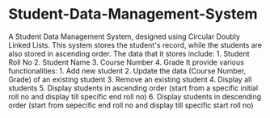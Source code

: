 # Student-Data-Management-System
A Student Data Management System, designed using Circular Doubly Linked Lists.
This system stores the student's record, while the students are also stored in ascending order.
The data that it stores include:
        1. Student Roll No
        2. Student Name
        3. Course Number
        4. Grade
It provide various functionalities:
        1. Add new student
        2. Update the data (Course Number, Grade) of an existing student
        3. Remove an existing student
        4. Display all students
        5. Display students in ascending order (start from a specific initial roll no and display till specific end roll no)
        6. Display students in descending order (start from sepecific end roll no and display till specific start roll no)
        
        
